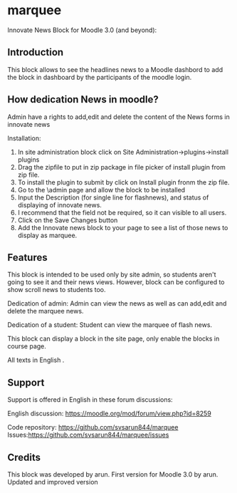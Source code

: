 # marquee

Innovate News Block for Moodle 3.0 (and beyond):

Introduction
------------

This block allows to see the headlines news to a Moodle dashbord to add the block in dashboard  by the participants of the moodle login.

How dedication News in moodle?
---------------------------------

Admin have a rights to  add,edit and delete the content of the News forms in innovate news

Installation:
01) In site administration block click on Site Administration->plugins->install plugins
01) Drag the zipfile to put in zip package in file picker of install plugin from zip file.
03) To install the plugin to submit by click on Install plugin fronm the zip file. 
04) Go to the \admin page and allow the block to be installed
05) Input the Description (for single line for flashnews), and status of displaying of innovate news.
06) I recommend that the field not be required, so it can  visible to all users.
08) Click on the Save Changes button
13) Add the Innovate news block to your page to see a list of those news to display as marquee. 

Features
--------

This block is intended to be used only by site admin, so students aren't going to
see it and their news views. However, block can be configured to show
scroll news to students too.

  Dedication of admin:
  Admin can view the news as well as can add,edit and delete the marquee news.

  Dedication of a student:
  Student can view the marquee of flash news.


This block can display a block in the site page, only enable the blocks in course page.

All texts in English .

Support
-------
Support is offered in English  in these forum discussions:

  English discussion: https://moodle.org/mod/forum/view.php?id=8259

Code repository: https://github.com/svsarun844/marquee
Issues:https://github.com/svsarun844/marquee/issues

Credits
-------

This block was developed by arun.
First version for Moodle 3.0 by arun. Updated and improved version

